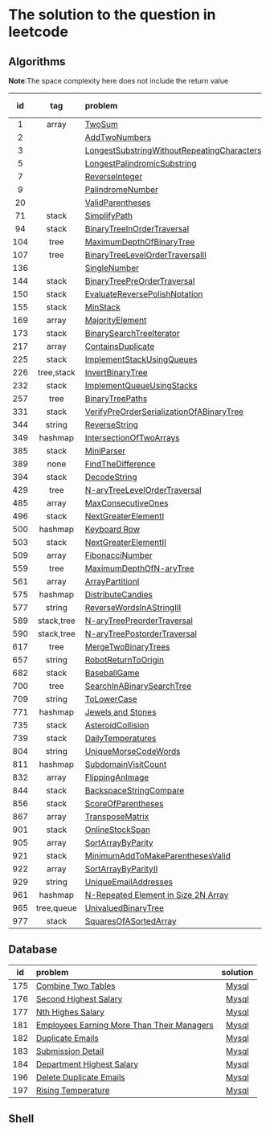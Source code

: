 # The solution to the question in leetcode

## Algorithms

**Note**:The space complexity here does not include the return value

|  id  |    tag     | problem                                                      | solution                                                     | time complexity | space complexity |
| :--: | :--------: | :----------------------------------------------------------- | ------------------------------------------------------------ | :-------------: | :--------------: |
|  1   |   array    | [TwoSum](https://leetcode-cn.com/problems/two-sum/)          | [Java](./algorithms/java/src/main/java/org/jessenpan/leetcode/S1TwoSum.java),[Python](./algorithms/python/solution/S1TwoSum.py) |      O(n)       |                  |
|  2   |            | [AddTwoNumbers](https://leetcode-cn.com/problems/add-two-numbers/) | [Java](./algorithms/java/src/main/java/org/jessenpan/leetcode/S2AddTwoNumbers.java) |                 |                  |
|  3   |            | [LongestSubstringWithoutRepeatingCharacters](https://leetcode-cn.com/problems/longest-substring-without-repeating-characters/) | [Java](./algorithms/java/src/main/java/org/jessenpan/leetcode/S3LongestSubstringWithoutRepeatingCharacters.java) |                 |                  |
|  5   |            | [LongestPalindromicSubstring](https://leetcode-cn.com/problems/longest-palindromic-substring/) | [Java](./algorithms/java/src/main/java/org/jessenpan/leetcode/S5LongestPalindromicSubstring.java) |                 |                  |
|  7   |            | [ReverseInteger](https://leetcode-cn.com/problems/reverse-integer/) | [Java](./algorithms/java/src/main/java/org/jessenpan/leetcode/S7ReverseInteger.java) |                 |                  |
|  9   |            | [PalindromeNumber](https://leetcode-cn.com/problems/palindrome-number/) | [Java](./algorithms/java/src/main/java/org/jessenpan/leetcode/S9PalindromeNumber.java) |                 |                  |
|  20  |            | [ValidParentheses](https://leetcode-cn.com/problems/valid-parentheses/) | [Java](./algorithms/java/src/main/java/org/jessenpan/leetcode/S20ValidParentheses.java) |                 |                  |
|  71  |   stack    | [SimplifyPath](https://leetcode-cn.com/problems/simplify-path/) | [Java](./algorithms/java/src/main/java/org/jessenpan/leetcode/S71SimplifyPath.java) |      O(n)       |                  |
|  94  |   stack    | [BinaryTreeInOrderTraversal](https://leetcode-cn.com/problems/binary-tree-inorder-traversal/) | [Java](./algorithms/java/src/main/java/org/jessenpan/leetcode/S94BinaryTreeInOrderTraversal.java) |      O(n)       |                  |
| 104  |    tree    | [MaximumDepthOfBinaryTree](https://leetcode-cn.com/problems/maximum-depth-of-binary-tree/) | [Java](./algorithms/java/src/main/java/org/jessenpan/leetcode/S104MaximumDepthOfBinaryTree.java) |                 |                  |
| 107  |    tree    | [BinaryTreeLevelOrderTraversalII](https://leetcode-cn.com/problems/binary-tree-level-order-traversal-ii/) | [Java](./algorithms/java/src/main/java/org/jessenpan/leetcode/S107BinaryTreeLevelOrderTraversalII.java) |                 |                  |
| 136  |            | [SingleNumber](https://leetcode-cn.com/problems/single-number/) | [Java](./algorithms/java/src/main/java/org/jessenpan/leetcode/S136SingleNumber.java) |      O(n)       |       O(1)       |
| 144  |   stack    | [BinaryTreePreOrderTraversal](https://leetcode-cn.com/problems/binary-tree-preorder-traversal/) | [Java](./algorithms/java/src/main/java/org/jessenpan/leetcode/S144BinaryTreePreOrderTraversal.java) |      O(n)       |                  |
| 150  |   stack    | [EvaluateReversePolishNotation](https://leetcode-cn.com/problems/evaluate-reverse-polish-notation/) | [Java](./algorithms/java/src/main/java/org/jessenpan/leetcode/S150EvaluateReversePolishNotation.java) |      O(n)       |                  |
| 155  |   stack    | [MinStack](https://leetcode-cn.com/problems/min-stack/)      | [Java](./algorithms/java/src/main/java/org/jessenpan/leetcode/S155MinStack.java) |                 |                  |
| 169  |   array    | [MajorityElement](https://leetcode-cn.com/problems/majority-element/) | [Java](./algorithms/java/src/main/java/org/jessenpan/leetcode/S169MajorityElement.java) |      O(n)       |       O(n)       |
| 173  |   stack    | [BinarySearchTreeIterator](https://leetcode-cn.com/problems/binary-search-tree-iterator/) | [Java](./algorithms/java/src/main/java/org/jessenpan/leetcode/S173BinarySearchTreeIterator.java) |                 |                  |
| 217  |   array    | [ContainsDuplicate](https://leetcode-cn.com/problems/contains-duplicate/submissions/) | [Java](./algorithms/java/src/main/java/org/jessenpan/leetcode/S217ContainsDuplicate.java) |                 |       O(1)       |
| 225  |   stack    | [ImplementStackUsingQueues](https://leetcode-cn.com/problems/implement-stack-using-queues/) | [Java](./algorithms/java/src/main/java/org/jessenpan/leetcode/S225ImplementStackUsingQueues.java) |                 |                  |
| 226  | tree,stack | [InvertBinaryTree](https://leetcode-cn.com/problems/invert-binary-tree/) | [Java](./algorithms/java/src/main/java/org/jessenpan/leetcode/S226InvertBinaryTree.java) |                 |                  |
| 232  |   stack    | [ImplementQueueUsingStacks](https://leetcode-cn.com/problems/implement-queue-using-stacks/) | [Java](./algorithms/java/src/main/java/org/jessenpan/leetcode/S232ImplementQueueUsingStacks.java) |                 |                  |
| 257  |    tree    | [BinaryTreePaths](https://leetcode-cn.com/problems/binary-tree-paths/) | [Java](./algorithms/java/src/main/java/org/jessenpan/leetcode/S257BinaryTreePaths.java) |      O(n)       |                  |
| 331  |   stack    | [VerifyPreOrderSerializationOfABinaryTree](https://leetcode-cn.com/problems/verify-preorder-serialization-of-a-binary-tree/) | [Java](./algorithms/java/src/main/java/org/jessenpan/leetcode/S331VerifyPreOrderSerializationOfABinaryTree.java) |                 |                  |
| 344  |   string   | [ReverseString](https://leetcode-cn.com/problems/reverse-string/) | [Java](./algorithms/java/src/main/java/org/jessenpan/leetcode/S344ReverseString.java) |      O(n)       |       O(1)       |
| 349  |  hashmap   | [IntersectionOfTwoArrays](https://leetcode-cn.com/problems/intersection-of-two-arrays/) | [Java](./algorithms/java/src/main/java/org/jessenpan/leetcode/S349IntersectionOfTwoArrays.java) |      O(n)       |       O(n)       |
| 385  |   stack    | [MiniParser](https://leetcode-cn.com/problems/mini-parser/)  | [Java](./algorithms/java/src/main/java/org/jessenpan/leetcode/S385MiniParser.java) |                 |                  |
| 389  |    none    | [FindTheDifference](https://leetcode-cn.com/problems/find-the-difference/) | [Java](./algorithms/java/src/main/java/org/jessenpan/leetcode/S389FindTheDifference.java) |      O(n)       |       O(1)       |
| 394  |   stack    | [DecodeString](https://leetcode-cn.com/problems/decode-string/) | [Java](./algorithms/java/src/main/java/org/jessenpan/leetcode/S394DecodeString.java) |                 |                  |
| 429  |    tree    | [N-aryTreeLevelOrderTraversal](https://leetcode-cn.com/problems/n-ary-tree-level-order-traversal/) | [Java](./algorithms/java/src/main/java/org/jessenpan/leetcode/S429NaryTreeLevelOrderTraversal.java) |                 |                  |
| 485  |   array    | [MaxConsecutiveOnes](https://leetcode-cn.com/problems/max-consecutive-ones/submissions/) | [Java](./algorithms/java/src/main/java/org/jessenpan/leetcode/S485MaxConsecutiveOnes.java) |      O(n)       |       O(1)       |
| 496  |   stack    | [NextGreaterElementI](https://leetcode-cn.com/problems/next-greater-element-i/) | [Java](./algorithms/java/src/main/java/org/jessenpan/leetcode/S496NextGreaterElementI.java) |                 |                  |
| 500  |  hashmap   | [Keyboard Row](https://leetcode-cn.com/problems/keyboard-row/) | [Java](./algorithms/java/src/main/java/org/jessenpan/leetcode/S500KeyboardRow.java) |      O(n)       |       O(1)       |
| 503  |   stack    | [NextGreaterElementII](https://leetcode-cn.com/problems/next-greater-element-ii/) | [Java](./algorithms/java/src/main/java/org/jessenpan/leetcode/S503NextGreaterElementII.java) |                 |                  |
| 509  |   array    | [FibonacciNumber](https://leetcode-cn.com/problems/fibonacci-number/) | [Java](./algorithms/java/src/main/java/org/jessenpan/leetcode/S509FibonacciNumber.java) |                 |       O(1)       |
| 559  |    tree    | [MaximumDepthOfN-aryTree](https://leetcode-cn.com/problems/maximum-depth-of-n-ary-tree/) | [Java](./algorithms/java/src/main/java/org/jessenpan/leetcode/S559MaximumDepthOfNaryTree.java) |                 |                  |
| 561  |   array    | [ArrayPartitionI](https://leetcode-cn.com/problems/array-partition-i/) | [Java](./algorithms/java/src/main/java/org/jessenpan/leetcode/S561ArrayPartitionI.java) |      O(n)       |                  |
| 575  |  hashmap   | [DistributeCandies](https://leetcode-cn.com/problems/distribute-candies/) | [Java](./algorithms/java/src/main/java/org/jessenpan/leetcode/S575DistributeCandies.java) |                 |                  |
| 577  |   string   | [ReverseWordsInAStringIII](https://leetcode-cn.com/problems/reverse-words-in-a-string-iii/) | [Java](./algorithms/java/src/main/java/org/jessenpan/leetcode/S577ReverseWordsInAStringIII.java) |     O(n*n)      |                  |
| 589  | stack,tree | [N-aryTreePreorderTraversal](https://leetcode-cn.com/problems/n-ary-tree-preorder-traversal/) | [Java](./algorithms/java/src/main/java/org/jessenpan/leetcode/S589NaryTreePreOrderTraversal.java) |                 |                  |
| 590  | stack,tree | [N-aryTreePostorderTraversal](https://leetcode-cn.com/problems/n-ary-tree-postorder-traversal/) | [Java](./algorithms/java/src/main/java/org/jessenpan/leetcode/S590NaryTreePostOrderTraversal.java) |                 |                  |
| 617  |    tree    | [MergeTwoBinaryTrees](https://leetcode-cn.com/problems/merge-two-binary-trees/) | [Java](./algorithms/java/src/main/java/org/jessenpan/leetcode/S617MergeTwoBinaryTrees.java) |     O(logN)     |       O(1)       |
| 657  |   string   | [RobotReturnToOrigin](https://leetcode-cn.com/problems/robot-return-to-origin/) | [Java](./algorithms/java/src/main/java/org/jessenpan/leetcode/S657RobotReturnToOrigin.java) |      O(n)       |                  |
| 682  |   stack    | [BaseballGame](https://leetcode-cn.com/problems/baseball-game/) | [Java](./algorithms/java/src/main/java/org/jessenpan/leetcode/S682BaseballGame.java) |                 |                  |
| 700  |    tree    | [SearchInABinarySearchTree](https://leetcode-cn.com/problems/search-in-a-binary-search-tree/) | [Java](./algorithms/java/src/main/java/org/jessenpan/leetcode/S700SearchInABinarySearchTree.java) |                 |                  |
| 709  |   string   | [ToLowerCase](https://leetcode-cn.com/problems/to-lower-case/) | [Java](./algorithms/java/src/main/java/org/jessenpan/leetcode/S709ToLowerCase.java) |      O(n)       |       O(1)       |
| 771  |  hashmap   | [Jewels and Stones](https://leetcode-cn.com/problems/jewels-and-stones/) | [Java](./algorithms/java/src/main/java/org/jessenpan/leetcode/S771JewelsAndStones.java) |      O(n)       |       O(n)       |
| 735  |   stack    | [AsteroidCollision](https://leetcode-cn.com/problems/asteroid-collision/) | [Java](./algorithms/java/src/main/java/org/jessenpan/leetcode/S735AsteroidCollision.java) |                 |                  |
| 739  |   stack    | [DailyTemperatures](https://leetcode-cn.com/problems/daily-temperatures/) | [Java](./algorithms/java/src/main/java/org/jessenpan/leetcode/S739DailyTemperatures.java) |                 |                  |
| 804  |   string   | [UniqueMorseCodeWords](https://leetcode-cn.com/problems/unique-morse-code-words/) | [Java](./algorithms/java/src/main/java/org/jessenpan/leetcode/S804UniqueMorseCodeWords.java) |      O(n)       |                  |
| 811  |  hashmap   | [SubdomainVisitCount](https://leetcode-cn.com/problems/subdomain-visit-count/) | [Java](./algorithms/java/src/main/java/org/jessenpan/leetcode/S811SubdomainVisitCount.java) |                 |                  |
| 832  |   array    | [FlippingAnImage](https://leetcode-cn.com/problems/flipping-an-image/) | [Java](./algorithms/java/src/main/java/org/jessenpan/leetcode/S832FlippingAnImage.java) |     O(n*n)      |       O(1)       |
| 844  |   stack    | [BackspaceStringCompare](https://leetcode-cn.com/problems/backspace-string-compare/) | [Java](./algorithms/java/src/main/java/org/jessenpan/leetcode/S844BackspaceStringCompare.java) |                 |                  |
| 856  |   stack    | [ScoreOfParentheses](https://leetcode-cn.com/problems/score-of-parentheses/) | [Java](./algorithms/java/src/main/java/org/jessenpan/leetcode/S856ScoreOfParentheses.java) |                 |                  |
| 867  |   array    | [TransposeMatrix](https://leetcode-cn.com/problems/transpose-matrix/submissions/) | [Java](./algorithms/java/src/main/java/org/jessenpan/leetcode/S867TransposeMatrix.java) |                 |                  |
| 901  |   stack    | [OnlineStockSpan](https://leetcode-cn.com/problems/online-stock-span/) | [Java](./algorithms/java/src/main/java/org/jessenpan/leetcode/S901OnlineStockSpan.java) |                 |                  |
| 905  |   array    | [SortArrayByParity](https://leetcode-cn.com/problems/sort-array-by-parity/) | [Java](./algorithms/java/src/main/java/org/jessenpan/leetcode/S905SortArrayByParity.java) |      O(n)       |       O(1)       |
| 921  |   stack    | [MinimumAddToMakeParenthesesValid](https://leetcode-cn.com/problems/minimum-add-to-make-parentheses-valid/) | [Java](./algorithms/java/src/main/java/org/jessenpan/leetcode/S921MinimumAddToMakeParenthesesValid.java) |                 |                  |
| 922  |   array    | [SortArrayByParityII](https://leetcode-cn.com/problems/sort-array-by-parity-ii/) | [Java](./algorithms/java/src/main/java/org/jessenpan/leetcode/S922SortArrayByParityII.java) |      O(n)       |       O(1)       |
| 929  |   string   | [UniqueEmailAddresses](https://leetcode-cn.com/problems/unique-email-addresses/) | [Java](./algorithms/java/src/main/java/org/jessenpan/leetcode/S929UniqueEmailAddresses.java) |      O(n)       |       O(n)       |
| 961  |  hashmap   | [N-Repeated Element in Size 2N Array](https://leetcode-cn.com/problems/n-repeated-element-in-size-2n-array/) | [Java](./algorithms/java/src/main/java/org/jessenpan/leetcode/S961NRepeatedElementInSize2NArray.java) |      O(n)       |       O(n)       |
| 965  | tree,queue | [UnivaluedBinaryTree](https://leetcode-cn.com/problems/univalued-binary-tree/) | [Java](./algorithms/java/src/main/java/org/jessenpan/leetcode/S965UnivaluedBinaryTree.java) |      O(n)       |                  |
| 977  |   stack    | [SquaresOfASortedArray](https://leetcode-cn.com/problems/squares-of-a-sorted-array/) | [Java](./algorithms/java/src/main/java/org/jessenpan/leetcode/S977SquaresOfASortedArray.java) |      O(n)       |       O(1)       |

## Database

|  id  | problem                                                      |                           solution                           |
| :--: | :----------------------------------------------------------- | :----------------------------------------------------------: |
| 175  | [Combine Two Tables](https://leetcode-cn.com/problems/combine-two-tables/) |      [Mysql](./database/mysql/175.CombineTwoTables.sql)      |
| 176  | [Second Highest Salary](https://leetcode-cn.com/problems/second-highest-salary/) |    [Mysql](./database/mysql/176.SecondHighestSalary.sql)     |
| 177  | [Nth Highes Salary](https://leetcode-cn.com/problems/nth-highest-salary/) |     [Mysql](./database/mysql/177.NthHightestSalary.sql)      |
| 181  | [Employees Earning More Than Their Managers](https://leetcode-cn.com/problems/employees-earning-more-than-their-managers/) | [Mysql](./database/mysql/181.EmployeesEarningMoreThanTheirManagers.sql) |
| 182  | [Duplicate Emails](https://leetcode-cn.com/problems/duplicate-emails/) |      [Mysql](./database/mysql/182.DuplicateEmails.sql)       |
| 183  | [Submission Detail](https://leetcode-cn.com/problems/customers-who-never-order/) |      [Mysql](./database/mysql/183.SubmissionDetail.sql)      |
| 184  | [Department Highest Salary](https://leetcode-cn.com/problems/department-highest-salary/) |  [Mysql](./database/mysql/184.DepartmentHighestSalary.sql)   |
| 196  | [Delete Duplicate Emails](https://leetcode-cn.com/problems/delete-duplicate-emails/) |   [Mysql](./database/mysql/196.DeleteDuplicateEmails.sql)    |
| 197  | [Rising Temperature](https://leetcode-cn.com/problems/rising-temperature/) |     [Mysql](./database/mysql/197.RisingTemperature.sql)      |

## Shell

